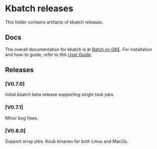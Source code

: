 # Kbatch releases

This folder contains artifacts of kbatch releases.

## Docs

The overall documentation for kbatch is at
[Batch on GKE](https://cloud.google.com/batch/).
For installation and how-to guide, refer to this [User Guide](https://cloud.google.com/kubernetes-engine/docs/concepts/batch).

## Releases

### [V0.7.0]

Initial kbatch beta release supporting single task jobs.

### [V0.7.1]

Minor bug fixes.

### [V0.8.0]

Support array jobs. Ksub binaries for both Linux and MacOs. 
